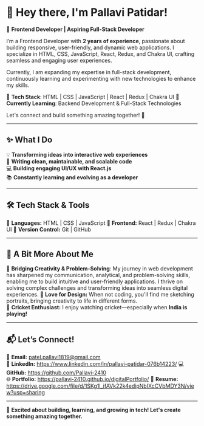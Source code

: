 # 👋 Hey there, I'm Pallavi Patidar!  

🚀 **Frontend Developer | Aspiring Full-Stack Developer**

I’m a Frontend Developer with **2 years of experience**, passionate about building responsive, user-friendly, and dynamic web applications. I specialize in HTML, CSS, JavaScript, React, Redux, and Chakra UI, crafting seamless and engaging user experiences.

Currently, I am expanding my expertise in full-stack development, continuously learning and experimenting with new technologies to enhance my skills.

🔹 **Tech Stack**: HTML | CSS | JavaScript | React | Redux | Chakra UI
🔹 **Currently Learning**: Backend Development & Full-Stack Technologies

Let's connect and build something amazing together! 🚀

---

## ✨ **What I Do**  
💡 **Transforming ideas into interactive web experiences**  
📌 **Writing clean, maintainable, and scalable code**  
💻 **Building engaging UI/UX with React.js**  
📚 **Constantly learning and evolving as a developer**  

---

## 🛠 **Tech Stack & Tools**  
🔹 **Languages:** HTML | CSS | JavaScript
🔹 **Frontend:** React | Redux | Chakra UI
🔹 **Version Control:** Git | GitHub  

---

## 🌟 **A Bit More About Me**  
🎯 **Bridging Creativity & Problem-Solving**: My journey in web development has sharpened my communication, analytical, and problem-solving skills, enabling me to build intuitive and user-friendly applications. I thrive on solving complex challenges and transforming ideas into seamless digital experiences.
🎨 **Love for Design:** When not coding, you'll find me sketching portraits, bringing creativity to life in different forms.  
🏏 **Cricket Enthusiast:** I enjoy watching cricket—especially when **India is playing!**  

---

## 📬 **Let’s Connect!**  
📩 **Email:** patel.pallavi1819@gmail.com  
🔗 **LinkedIn:** https://www.linkedin.com/in/pallavi-patidar-076b14223/
💻 **GitHub:** https://github.com/Pallavi-2410  
🌐 **Portfolio:** https://pallavi-2410.github.io/digitalPortfolio/ 
📄 **Resume:** https://drive.google.com/file/d/1SKg1l_ifAVk22k4edipNbIXcCVbMDY3N/view?usp=sharing

---

🚀 **Excited about building, learning, and growing in tech! Let's create something amazing together.**  
